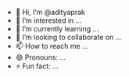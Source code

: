 - 👋 Hi, I’m @adityaprak
- 👀 I’m interested in ...
- 🌱 I’m currently learning ...
- 💞️ I’m looking to collaborate on ...
- 📫 How to reach me ...
- 😄 Pronouns: ...
- ⚡ Fun fact: ...

<!---
adityaprak/adityaprak is a ✨ special ✨ repository because its `README.md` (this file) appears on your GitHub profile.
You can click the Preview link to take a look at your changes.
--->
